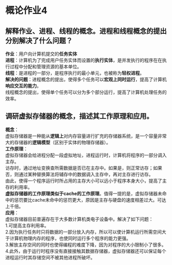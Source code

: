 # 概论作业4
## 解释作业、进程、线程的概念。进程和线程概念的提出分别解决了什么问题？
**作业**：用户向计算机提交的**任务实体**   
**进程**：计算机为了完成用户任务实体而设置的**执行实体**，是并发执行的程序在在执行过程中分配和管理资源的基本单位。  
**线程**：是进程的一部分，是程序执行的最小单元，也被称为**轻权进程**。  
**解决的问题**：进程概念的提出，使得多个任务可以**宏观上同时运行**，提高了计算机**响应交互的能力**。  
               线程概念的提出，使得单个任务可以分为多个部分运行，提高了计算机处理任务的效率。
## 调研虚拟存储器的概念，描述其工作原理和应用。
**概念**：  
虚拟存储器是一种能从**逻辑上**对内存容量进行扩充的存储器系统，是一个容量非常大的存储器的**逻辑模型**（区别于实体的物理存储器）。  
**工作原理**：  
虚拟存储器会给进程分配一段虚拟地址，进程运行时，计算机将程序的一部分调入主存。  
             访存时，通过地址变换查所需数据是否已在主存中。如果是，则正常访存；如果否，则通过某种替换算法将辅存中的数据调入主存中，再对主存进行访存。  
             由此，使得一个程序运行时所占用的主存大小可以远小于程序本身大小，提高了主存的利用率。  
             **虚拟存储器的工作原理类似于cache的工作原理**。值得一提的是，虚拟存储器未命中的惩罚要比cache未命中的惩罚更大，原因是主存与硬盘的速度相差过大。可达上千倍。  
**应用**：  
虚拟存储器目前普遍存在于大多数计算机类电子设备中。解决了如下问题：  
1.可提高主存利用率。  
2.因为执行任务时只将数据的一部分放入内存，所以可以使计算机运行所需空间大于计算机物理内存的程序，也使同时运行多个程序的能力更强。  
3.解放主存空间的同时也使得编程的难度下降，因为对程序的大小限制小了很多。   
4.此外，由于运行时程序没有直接接触其数据存储器，虚拟存储器还可以保证每个进程运行时其存储空间不被其他进程所破坏。
